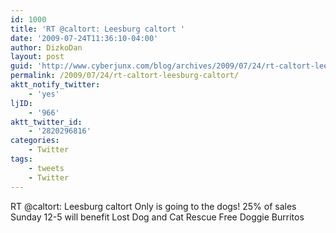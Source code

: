 ```yaml
---
id: 1000
title: 'RT @caltort: Leesburg caltort '
date: '2009-07-24T11:36:10-04:00'
author: DizkoDan
layout: post
guid: 'http://www.cyberjunx.com/blog/archives/2009/07/24/rt-caltort-leesburg-caltort/'
permalink: /2009/07/24/rt-caltort-leesburg-caltort/
aktt_notify_twitter:
    - 'yes'
ljID:
    - '966'
aktt_twitter_id:
    - '2820296816'
categories:
    - Twitter
tags:
    - tweets
    - Twitter
---
```


RT @caltort: Leesburg caltort Only is going to the dogs! 25% of sales Sunday 12-5 will benefit Lost Dog and Cat Rescue Free Doggie Burritos